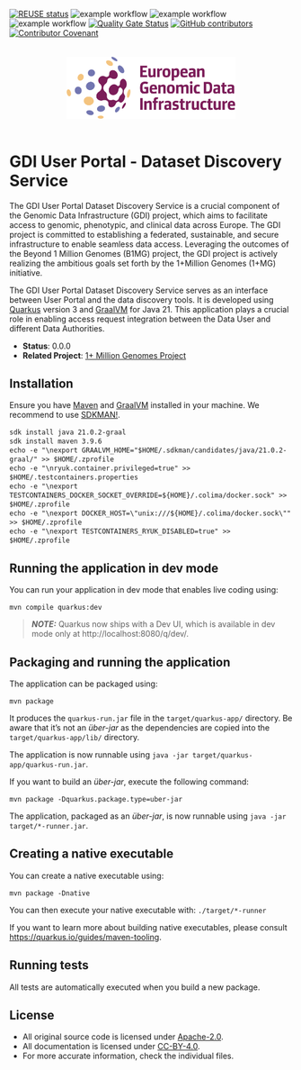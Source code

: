 <!--
SPDX-FileCopyrightText: 2024 PNED G.I.E.

SPDX-License-Identifier: CC-BY-4.0
-->

[![REUSE status](https://api.reuse.software/badge/github.com/GenomicDataInfrastructure/gdi-userportal-dataset-discovery-service)](https://api.reuse.software/info/github.com/GenomicDataInfrastructure/gdi-userportal-dataset-discovery-service)
![example workflow](https://github.com/GenomicDataInfrastructure/gdi-userportal-dataset-discovery-service/actions/workflows/main.yml/badge.svg)
![example workflow](https://github.com/GenomicDataInfrastructure/gdi-userportal-dataset-discovery-service/actions/workflows/test.yml/badge.svg)
![example workflow](https://github.com/GenomicDataInfrastructure/gdi-userportal-dataset-discovery-service/actions/workflows/release.yml/badge.svg)
[![Quality Gate Status](https://sonarcloud.io/api/project_badges/measure?project=GenomicDataInfrastructure_gdi-userportal-dataset-discovery-service&metric=alert_status)](https://sonarcloud.io/summary/new_code?id=GenomicDataInfrastructure_gdi-userportal-dataset-discovery-service)
[![GitHub contributors](https://img.shields.io/github/contributors/GenomicDataInfrastructure/gdi-userportal-dataset-discovery-service)](https://github.com/GenomicDataInfrastructure/gdi-userportal-dataset-discovery-service/graphs/contributors)
[![Contributor Covenant](https://img.shields.io/badge/Contributor%20Covenant-2.1-4baaaa.svg)](code_of_conduct.md)

<div style="display: flex; justify-content: center; padding: 20px;">
  <img src="gdi_logo.svg" alt="Genomic Data Infrastructure Logo" width="300">
</div>

# GDI User Portal - Dataset Discovery Service

The GDI User Portal Dataset Discovery Service is a crucial component of the Genomic Data
Infrastructure (GDI) project, which aims to facilitate access to genomic, phenotypic, and clinical
data across Europe. The GDI project is committed to establishing a federated, sustainable, and
secure infrastructure to enable seamless data access. Leveraging the outcomes of the Beyond 1
Million Genomes (B1MG) project, the GDI project is actively realizing the ambitious goals set forth
by the 1+Million Genomes (1+MG) initiative.

The GDI User Portal Dataset Discovery Service serves as an interface between User Portal and the data
discovery tools. It is developed using [Quarkus](https://quarkus.io/) version 3
and [GraalVM](https://www.graalvm.org/) for Java 21. This application plays a crucial role in
enabling access request integration between the Data User and different Data Authorities.

- **Status**: 0.0.0
- **Related Project**: [1+ Million Genomes Project](https://gdi.onemilliongenomes.eu/)

## Installation

Ensure you have [Maven](https://maven.apache.org/) and [GraalVM](https://www.graalvm.org/) installed
in your machine. We recommend to use [SDKMAN!](https://sdkman.io/).

```shell script
sdk install java 21.0.2-graal
sdk install maven 3.9.6
echo -e "\nexport GRAALVM_HOME="$HOME/.sdkman/candidates/java/21.0.2-graal/" >> $HOME/.zprofile
echo -e "\nryuk.container.privileged=true" >> $HOME/.testcontainers.properties
echo -e "\nexport TESTCONTAINERS_DOCKER_SOCKET_OVERRIDE=${HOME}/.colima/docker.sock" >> $HOME/.zprofile
echo -e "\nexport DOCKER_HOST=\"unix:///${HOME}/.colima/docker.sock\"" >> $HOME/.zprofile
echo -e "\nexport TESTCONTAINERS_RYUK_DISABLED=true" >> $HOME/.zprofile
```

## Running the application in dev mode

You can run your application in dev mode that enables live coding using:

```shell script
mvn compile quarkus:dev
```

> **_NOTE:_**  Quarkus now ships with a Dev UI, which is available in dev mode only
> at http://localhost:8080/q/dev/.

## Packaging and running the application

The application can be packaged using:

```shell script
mvn package
```

It produces the `quarkus-run.jar` file in the `target/quarkus-app/` directory.
Be aware that it’s not an _über-jar_ as the dependencies are copied into
the `target/quarkus-app/lib/` directory.

The application is now runnable using `java -jar target/quarkus-app/quarkus-run.jar`.

If you want to build an _über-jar_, execute the following command:

```shell script
mvn package -Dquarkus.package.type=uber-jar
```

The application, packaged as an _über-jar_, is now runnable using `java -jar target/*-runner.jar`.

## Creating a native executable

You can create a native executable using:

```shell script
mvn package -Dnative
```

You can then execute your native executable with: `./target/*-runner`

If you want to learn more about building native executables, please
consult https://quarkus.io/guides/maven-tooling.

## Running tests

All tests are automatically executed when you build a new package.

## License

- All original source code is licensed under [Apache-2.0](./LICENSES/Apache-2.0.txt).
- All documentation is licensed under [CC-BY-4.0](./LICENSES/CC-BY-4.0.txt).
- For more accurate information, check the individual files.
